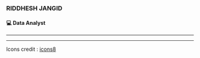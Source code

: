 ### RIDDHESH JANGID
#### :computer: Data Analyst
<hr/>

___
Icons credit : [icons8](https://icons8.com/)
